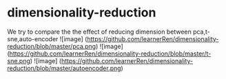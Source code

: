 # dimensionality-reduction
We try to compare the the effect of reducing dimension between pca,t-sne,auto-encoder
![image] (https://github.com/learnerRen/dimensionality-reduction/blob/master/pca.png)
![image] (https://github.com/learnerRen/dimensionality-reduction/blob/master/t-sne.png)
![image] (https://github.com/learnerRen/dimensionality-reduction/blob/master/autoencoder.png)
